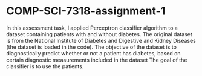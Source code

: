 # COMP-SCI-7318-assignment-1

In this assessment task, I applied Perceptron classifier algorithm to a dataset containing patients with and without diabetes. The original dataset is from the National Institute of Diabetes and Digestive and Kidney Diseases (the dataset is loaded in the code). The objective of the dataset is to diagnostically predict whether or not a patient has diabetes, based on certain diagnostic measurements included in the dataset The goal of the classifier is to use the patients. 
